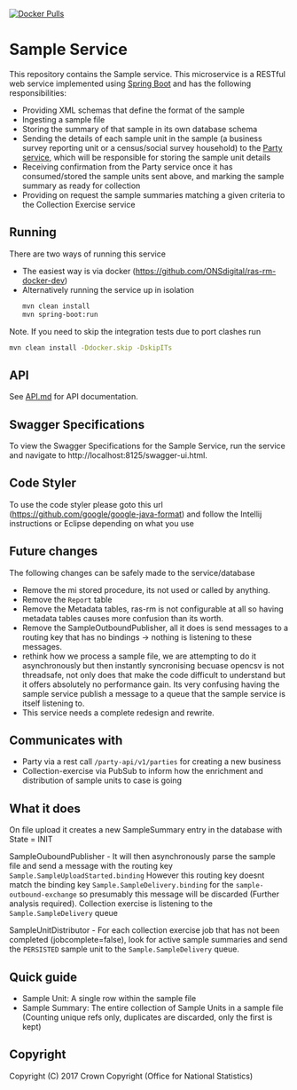 [![Docker Pulls](https://img.shields.io/docker/pulls/sdcplatform/samplesvc.svg)]()

# Sample Service
This repository contains the Sample service. This microservice is a RESTful web service implemented using [Spring Boot](http://projects.spring.io/spring-boot/) and has the following responsibilities:

* Providing XML schemas that define the format of the sample
* Ingesting a sample file
* Storing the summary of that sample in its own database schema
* Sending the details of each sample unit in the sample (a business survey reporting unit or a census/social survey household) to the [Party service](https://github.com/ONSdigital/ras-party), which will be responsible for storing the sample unit details
* Receiving confirmation from the Party service once it has consumed/stored the sample units sent above, and marking the sample summary as ready for collection
* Providing on request the sample summaries matching a given criteria to the Collection Exercise service

## Running

There are two ways of running this service

* The easiest way is via docker (https://github.com/ONSdigital/ras-rm-docker-dev)
* Alternatively running the service up in isolation
    ```bash
    mvn clean install
    mvn spring-boot:run
    ```

Note. If you need to skip the integration tests due to port clashes run

```bash
mvn clean install -Ddocker.skip -DskipITs
```

## API
See [API.md](https://github.com/ONSdigital/rm-sample-service/blob/main/API.md) for API documentation.

## Swagger Specifications
To view the Swagger Specifications for the Sample Service, run the service and navigate to http://localhost:8125/swagger-ui.html.

## Code Styler
To use the code styler please goto this url (https://github.com/google/google-java-format) and follow the Intellij instructions or Eclipse depending on what you use

## Future changes
The following changes can be safely made to the service/database
- Remove the mi stored procedure, its not used or called by anything.
- Remove the `Report` table
- Remove the Metadata tables, ras-rm is not configurable at all so having metadata tables causes more confusion than its worth.
- Remove the SampleOutboundPublisher, all it does is send messages to a routing key that has no bindings -> nothing is listening to these messages.
- rethink how we process a sample file, we are attempting to do it asynchronously but then instantly syncronising becuase opencsv is not threadsafe, not only does that make the code difficult to understand but it offers absolutely no performance gain. Its very confusing having the sample service publish a message to a queue that the sample service is itself listening to.
- This service needs a complete redesign and rewrite.


## Communicates with
- Party via a rest call `/party-api/v1/parties` for creating a new business
- Collection-exercise via PubSub to inform how the enrichment and distribution of sample units to case is going

## What it does
On file upload it creates a new SampleSummary entry in the database with State = INIT

SampleOuboundPublisher - It will then asynchronously parse the sample file and send a message with the routing key `Sample.SampleUploadStarted.binding`
However this routing key doesnt match the binding key `Sample.SampleDelivery.binding` for the `sample-outbound-exchange` so presumably this message will be discarded (Further analysis required). Collection exercise is listening to the `Sample.SampleDelivery` queue

SampleUnitDistributor - For each collection exercise job that has not been completed (jobcomplete=false), look for active sample summaries and send the `PERSISTED` sample unit to the `Sample.SampleDelivery` queue.

## Quick guide

- Sample Unit: A single row within the sample file
- Sample Summary: The entire collection of Sample Units in a sample file (Counting unique refs only, duplicates are discarded, only the first is kept)


## Copyright
Copyright (C) 2017 Crown Copyright (Office for National Statistics)
